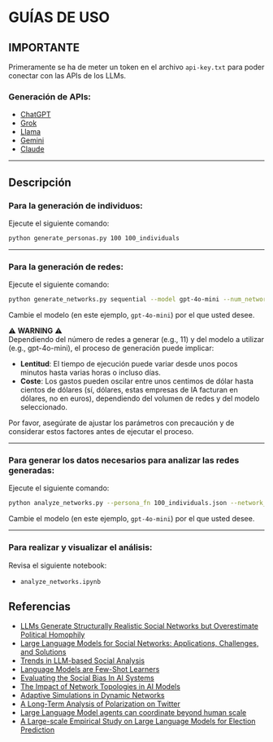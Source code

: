 # GUÍAS DE USO

## IMPORTANTE

Primeramente se ha de meter un token en el archivo `api-key.txt` para poder conectar con las APIs de los LLMs.

### Generación de APIs:
- [ChatGPT](https://platform.openai.com/)
- [Grok](https://console.x.ai/)
- [Llama](https://console.llamaapi.com/)
- [Gemini](https://aistudio.google.com/)
- [Claude](https://console.anthropic.com/)

---

## Descripción

### Para la generación de individuos:
Ejecute el siguiente comando:
```bash
python generate_personas.py 100 100_individuals
```

---

### Para la generación de redes:
Ejecute el siguiente comando:
```bash
python generate_networks.py sequential --model gpt-4o-mini --num_networks 11
```
Cambie el modelo (en este ejemplo, `gpt-4o-mini`) por el que usted desee.

⚠️ **WARNING** ⚠️  
Dependiendo del número de redes a generar (e.g., 11) y del modelo a utilizar (e.g., gpt-4o-mini), el proceso de generación puede implicar:
- **Lentitud**: El tiempo de ejecución puede variar desde unos pocos minutos hasta varias horas o incluso días.
- **Coste**: Los gastos pueden oscilar entre unos centimos de dólar hasta cientos de dólares (sí, dólares, estas empresas de IA facturan en dólares, no en euros), dependiendo del volumen de redes y del modelo seleccionado.  

Por favor, asegúrate de ajustar los parámetros con precaución y de considerar estos factores antes de ejecutar el proceso.

---

### Para generar los datos necesarios para analizar las redes generadas:
Ejecute el siguiente comando:
```bash
python analyze_networks.py --persona_fn 100_individuals.json --network_fn gpt-4o-mini --num_networks 11
```
Cambie el modelo (en este ejemplo, `gpt-4o-mini`) por el que usted desee.

---

### Para realizar y visualizar el análisis:
Revisa el siguiente notebook:
- `analyze_networks.ipynb`

## Referencias
- [LLMs Generate Structurally Realistic Social Networks but Overestimate Political Homophily](https://arxiv.org/abs/2408.16629)
- [Large Language Models for Social Networks: Applications, Challenges, and Solutions](https://arxiv.org/abs/2401.02575)
- [Trends in LLM-based Social Analysis](https://arxiv.org/abs/2408.16629)
- [Language Models are Few-Shot Learners](https://arxiv.org/html/2402.10659v3)
- [Evaluating the Social Bias In AI Systems](https://arxiv.org/abs/2305.18189)
- [The Impact of Network Topologies in AI Models](https://arxiv.org/abs/2305.10037)
- [Adaptive Simulations in Dynamic Networks](https://arxiv.org/abs/2303.17548)
- [A Long-Term Analysis of Polarization on Twitter](https://www.researchgate.net/publication/314361332_A_Long-Term_Analysis_of_Polarization_on_Twitter)
- [Large Language Model agents can coordinate beyond human scale](https://arxiv.org/abs/2409.02822)
- [A Large-scale Empirical Study on Large Language Models for Election Prediction](https://arxiv.org/abs/2412.15291)
